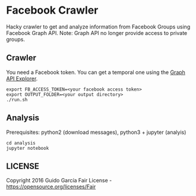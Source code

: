 Facebook Crawler
==

Hacky crawler to get and analyze information from Facebook Groups using Facebook Graph API.
Note: Graph API no longer provide access to private groups.

Crawler
--

You need a Facebook token. You can get a temporal one using the [Graph API Explorer](https://developers.facebook.com/tools/explorer/).

```shell
export FB_ACCESS_TOKEN=<your facebook access token>
export OUTPUT_FOLDER=<your output directory>
./run.sh
```

Analysis
--

Prerequisites: python2 (download messages), python3 + jupyter (analyis)

```shell
cd analysis
jupyter notebook
```

LICENSE
--

Copyright 2016 Guido García
Fair License - https://opensource.org/licenses/Fair
